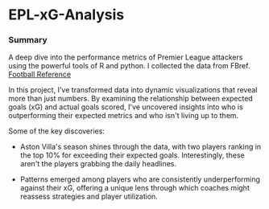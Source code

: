 # EPL-xG-Analysis

### Summary 

A deep dive into the performance metrics of Premier League attackers using the powerful tools of R and python. I collected the data from FBref. [Football Reference](https://fbref.com/en/)

In this project, I've transformed data into dynamic visualizations that reveal more than just numbers. By examining the relationship between expected goals (xG) and actual goals scored, I've uncovered insights into who is outperforming their expected metrics and who isn't living up to them. 
 
Some of the key discoveries:

- Aston Villa's season shines through the data, with two players ranking in the top 10% for exceeding their expected goals. Interestingly, these aren't the players grabbing the daily headlines.
  
- Patterns emerged among players who are consistently underperforming against their xG, offering a unique lens through which coaches might reassess strategies and player utilization.
